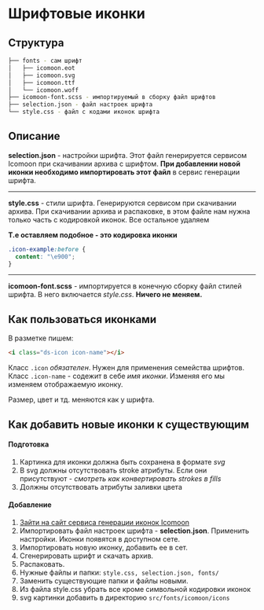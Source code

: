 # Шрифтовые иконки

## Структура

```bash
├── fonts - сам шрифт
│   ├── icomoon.eot
│   ├── icomoon.svg
│   ├── icomoon.ttf
│   └── icomoon.woff
├── icomoon-font.scss - импортируемый в сборку файл шрифтов
├── selection.json - файл настроек шрифта
└── style.css - файл с кодами иконок шрифта
```

## Описание

**selection.json** - настройки шрифта. Этот файл генерируется сервисом Icomoon при скачивании архива с шрифтом.
**При добавлении новой иконки необходимо импортировать этот файл** в сервис генерации шрифта.

***

**style.css** - стили шрифта. Генерируются сервисом при скачивании архива. При скачивании архива и распаковке, в этом файле нам нужна только часть с кодировкой иконок. Все остальное удаляем

**Т.е оставляем подобное - это кодировка иконки**
```css
.icon-example:before {
  content: "\e900";
}
```

***

**icomoon-font.scss** - импортируется в конечную сборку файл стилей шрифта. В него включается *style.css*. **Ничего не меняем.**

## Как пользоваться иконками

В разметке пишем:

```html
<i class="ds-icon icon-name"></i>
```

Класс ```.icon``` *обязателен*. Нужен для применения семейства шрифтов.
Класс ```.icon-name``` - содежит в себе *имя иконки*. Изменяя его мы изменяем отображаемую иконку.

Размер, цвет и тд. меняются как у шрифта.

## Как добавить новые иконки к существующим

#### Подготовка

1. Картинка для иконки должна быть сохранена в формате *svg*
1. В svg должны отсутствовать stroke атрибуты. Если они присутствуют - *смотреть как конвертировать strokes в fills*
1. Должны отсутствовать атрибуты заливки цвета

#### Добавление

1. [Зайти на сайт сервиса генерации иконок Icomoon](https://icomoon.io/app/#/select)
1. Импортировать файл настроек шрифта - **selection.json**. Применить настройки. Иконки появятся в доступном сете.
1. Импортировать новую иконку, добавить ее в сет.
1. Сгенерировать шрифт и скачать архив.
1. Распаковать.
1. Нужные файлы и папки: ```style.css, selection.json, fonts/```
1. Заменить существующие папки и файлы новыми.
1. Из файла style.css убрать все кроме символьной кодировки иконок
1. svg картинки добавить в директорию ```src/fonts/icomoon/icons```


